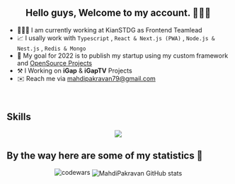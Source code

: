 <h2 align='center'>Hello guys, Welcome to my account. 👨🏻‍💻 </h2>

- 🙋🏻‍♂️ I am currently working at KianSTDG as Frontend Teamlead
- 📈 I usally work with `Typescript` , `React & Next.js (PWA)` , `Node.js & Nest.js` , `Redis & Mongo`
- 🔭 My goal for 2022 is to publish my startup using my custom framework and <u>OpenSource Projects</u>
- ⚒️ I Working on <b>iGap</b> & <b>iGapTV</b> Projects
- ✉️ Reach me via [mahdipakravan79@gmail.com](mailto:mahdipakravan79@gmail.com)

<br/>
<h2>Skills</h2>

<p align="center">
  <a href="https://skillicons.dev">
    <img src="https://skillicons.dev/icons?i=git,react,redux,nextjs,html,css,js,ts,tailwind" />
  </a>
</p>

<h2> By the way here are some of my statistics 🚀 </h2>
<p align="center">
  <img src="https://www.codewars.com/users/mahdipakravan/badges/large" alt="codewars"/>
  <img align='center' alt="MahdiPakravan GitHub stats" src='https://github-readme-stats.vercel.app/api?username=engpakravan&count_private=true&show-  icons=true&theme=tokyonight' /> 
</p>
